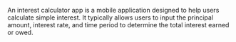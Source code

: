 An interest calculator app is a mobile application designed to help users calculate simple interest. It typically allows users to input the principal amount, interest rate, and time period to determine the total interest earned or owed.
